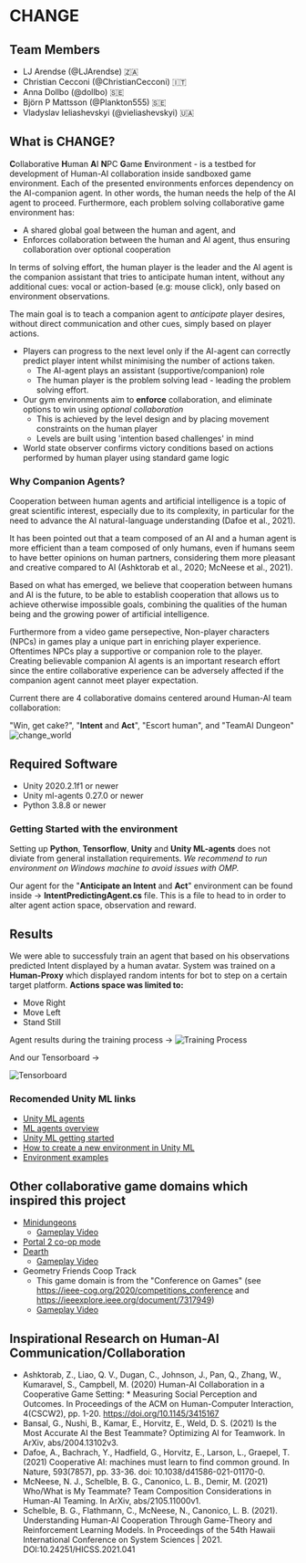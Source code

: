 # CHANGE

## Team Members
- LJ Arendse (@LJArendse) 🇿🇦
- Christian Cecconi (@ChristianCecconi) :it:
- Anna Dollbo (@dollbo) 🇸🇪
- Björn P Mattsson (@Plankton555) :sweden:
- Vladyslav Ieliashevskyi (@vieliashevskyi) :ukraine:

## What is CHANGE?
**C**ollaborative **H**uman **A**I **N**PC **G**ame **E**nvironment - is a testbed for development of Human-AI collaboration inside sandboxed game environment.
Each of the presented environments enforces dependency on the AI-companion agent. In other words, the human needs the help of the AI agent to proceed. Furthermore, each problem solving collaborative game environment has:
* A shared global goal between the human and agent, and
* Enforces collaboration between the human and AI agent, thus ensuring collaboration over optional cooperation
 
In terms of solving effort, the human player is the leader and the AI agent is the companion assistant that tries to anticipate human intent, without any additional cues: vocal or action-based (e.g: mouse click), only based on environment observations.

The main goal is to teach a companion agent to _anticipate_ player desires, without direct communication and other cues, simply based on player actions.
* Players can progress to the next level only if the AI-agent can correctly predict player intent whilst minimising the number of actions taken.
  * The AI-agent plays an assistant (supportive/companion) role
  * The human player is the problem solving lead - leading the problem solving effort.
* Our gym environments aim to **enforce** collaboration, and eliminate options to win using _optional collaboration_
  * This is achieved by the level design and by placing movement constraints on the human player
  * Levels are built using 'intention based challenges' in mind
* World state observer confirms victory conditions based on actions performed by human player using standard game logic

### Why Companion Agents?

Cooperation between human agents and artificial intelligence is a topic of great scientific interest, especially due to its complexity, in particular for the need to advance the AI natural-language understanding (Dafoe et al., 2021).

It has been pointed out that a team composed of an AI and a human agent is more efficient than a team composed of only humans, even if humans seem to have better opinions on human partners, considering them more pleasant and creative compared to AI (Ashktorab et al., 2020; McNeese et al., 2021).

Based on what has emerged, we believe that cooperation between humans and AI is the future, to be able to establish cooperation that allows us to achieve otherwise impossible goals, combining the qualities of the human being and the growing power of artificial intelligence.

Furthermore from a video game persepective, Non-player characters (NPCs) in games play a unique part in enriching player experience.
Oftentimes NPCs play a supportive or companion role to the player.
Creating believable companion AI agents is an important research effort since the entire
collaborative experience can be adversely affected if the companion agent cannot meet player expectation.

Current there are 4 collaborative domains centered around Human-AI team collaboration:

"Win, get cake?", "**Intent** and **Act**", "Escort human", and "TeamAI Dungeon"
![change_world](/images/inagame_combined.png )

## Required Software
* Unity 2020.2.1f1 or newer
* Unity ml-agents 0.27.0 or newer
* Python 3.8.8 or newer

### Getting Started with the environment
Setting up **Python**, **Tensorflow**, **Unity** and **Unity ML-agents** does not diviate from general installation requirements. 
_We recommend to run environment on Windows machine to avoid issues with OMP._

Our agent for the "**Anticipate an Intent** and **Act**" environment can be found inside -> **IntentPredictingAgent.cs** file. This is a file to head to in order to alter agent action space, observation and reward.

## Results
We were able to successfuly train an agent that based on his observations predicted Intent displayed by a human avatar. 
System was trained on a **Human-Proxy** which displayed random intents for bot to step on a certain target platform.
**Actions space was limited to:**
* Move Right
* Move Left
* Stand Still

Agent results during the training process ->
![Training Process](/images/learning-process.png)

And our Tensorboard -> 

![Tensorboard](/images/tensorboard.png)

### Recomended Unity ML links
* [Unity ML agents](https://github.com/Unity-Technologies/ml-agents)
 * [ML agents overview](https://github.com/Unity-Technologies/ml-agents/blob/main/docs/ML-Agents-Overview.md)
* [Unity ML getting started](https://github.com/Unity-Technologies/ml-agents/blob/main/docs/Getting-Started.md)
* [How to create a new environment in Unity ML](https://github.com/Unity-Technologies/ml-agents/blob/main/docs/Learning-Environment-Create-New.md)
 * [Environment examples](https://github.com/Unity-Technologies/ml-agents/blob/main/docs/Learning-Environment-Examples.md)

## Other collaborative game domains which inspired this project
* [Minidungeons](http://antoniosliapis.com/projects/project_minidungeons.php)
  * [Gameplay Video](https://www.youtube.com/watch?v=8aRxeA2KA5A)
* [Portal 2 co-op mode](https://www.youtube.com/watch?v=A88YiZdXugA)
* [Dearth](http://gambit.mit.edu/loadgame/dearth.php)
  * [Gameplay Video](https://www.youtube.com/watch?v=fpMt3xs2Y9s)
* Geometry Friends Coop Track
  * This game domain is from the "Conference on Games" (see https://ieee-cog.org/2020/competitions_conference and https://ieeexplore.ieee.org/document/7317949)
  * [Gameplay Video](https://www.youtube.com/watch?v=DBWUFRMw754)

## Inspirational Research on Human-AI Communication/Collaboration 
* Ashktorab, Z., Liao, Q. V., Dugan, C., Johnson, J., Pan, Q., Zhang, W., Kumaravel, S., Campbell, M. (2020) Human-AI Collaboration in a Cooperative Game Setting: * Measuring Social Perception and Outcomes. In Proceedings of the ACM on Human-Computer Interaction, 4(CSCW2), pp. 1-20. https://doi.org/10.1145/3415167
* Bansal, G., Nushi, B., Kamar, E., Horvitz, E., Weld, D. S. (2021) Is the Most Accurate AI the Best Teammate? Optimizing AI for Teamwork. In ArXiv, abs/2004.13102v3.
* Dafoe, A., Bachrach, Y., Hadfield, G., Horvitz, E., Larson, L., Graepel, T. (2021) Cooperative AI: machines must learn to find common ground. In Nature, 593(7857), pp. 33-36. doi: 10.1038/d41586-021-01170-0.
* McNeese, N. J., Schelble, B. G., Canonico, L. B., Demir, M. (2021) Who/What is My Teammate? Team Composition Considerations in Human-AI Teaming. In ArXiv, abs/2105.11000v1.
* Schelble, B. G., Flathmann, C., McNeese, N., Canonico, L. B. (2021). Understanding Human-AI Cooperation Through Game-Theory and Reinforcement Learning Models. In Proceedings of the 54th Hawaii International Conference on System Sciences | 2021. DOI:10.24251/HICSS.2021.041
